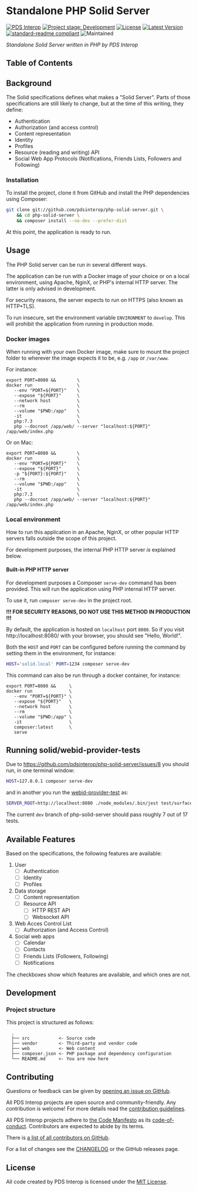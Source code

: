 # Standalone PHP Solid Server

[![PDS Interop][pdsinterop-shield]][pdsinterop-site]
[![Project stage: Development][project-stage-badge: Development]][project-stage-page]
[![License][license-shield]][license-link]
[![Latest Version][version-shield]][version-link]
[![standard-readme compliant][standard-readme-shield]][standard-readme-link]
![Maintained][maintained-shield]

_Standalone Solid Server written in PHP by PDS Interop_

## Table of Contents

<!-- toc -->
<!-- tocstop -->

## Background

The Solid specifications defines what makes a "Solid Server". Parts of
those specifications are still likely to change, but at the time of this writing,
they define:

- Authentication
- Authorization (and access control)
- Content representation
- Identity
- Profiles
- Resource (reading and writing) API
- Social Web App Protocols (Notifications, Friends Lists, Followers and Following)

<!--
To read more about Solid, and which IETF and W3C specifications are used, visit: https://pdsinterop.org/solid-specs-overview/
-->

### Installation

To install the project, clone it from GitHub and install the PHP dependencies
using Composer:

```sh
git clone git://github.com/pdsinterop/php-solid-server.git \
    && cd php-solid-server \
    && composer install --no-dev --prefer-dist
```
At this point, the application is ready to run.

## Usage

The PHP Solid server can be run in several different ways.

<!-- @TODO: Add local Dockerfile  -->

The application can be run with a Docker image of your choice or on a local
environment, using Apache, NginX, or PHP's internal HTTP server. The latter is
only advised in development.

For security reasons, the server expects to run on HTTPS (also known as HTTP+TLS).

To run insecure, set the environment variable `ENVIRONMENT` to `develop`. This
will prohibit the application from running in production mode.

<!--
   @TODO: Add single-button deploy scripts/config for Heroku, Glitch, and other
          popular playgrounds/developer oriented service providers.
-->

### Docker images

When running with your own Docker image, make sure to mount the project folder
to wherever the image expects it to be, e.g. `/app` or `/var/www`.

For instance:

```
export PORT=8080 &&        \
docker run                 \
   --env "PORT=${PORT}"    \
   --expose "${PORT}"      \
   --network host          \
   --rm                    \
   --volume "$PWD:/app"    \
   -it                     \
   php:7.3                 \
   php --docroot /app/web/ --server "localhost:${PORT}" /app/web/index.php
```
Or on Mac:
```
export PORT=8080 &&        \
docker run                 \
   --env "PORT=${PORT}"    \
   --expose "${PORT}"      \
   -p "${PORT}:${PORT}"    \
   --rm                    \
   --volume "$PWD:/app"    \
   -it                     \
   php:7.3                 \
   php --docroot /app/web/ --server "localhost:${PORT}" /app/web/index.php
```


### Local environment

How to run this application in an Apache, NginX, or other popular HTTP servers
falls outside the scope of this project.

For development purposes, the internal PHP HTTP server _is_ explained below.

#### Built-in PHP HTTP server

For development purposes a Composer `serve-dev` command has been provided. This will
run the application using PHP internal HTTP server.

To use it, run `composer serve-dev` in the project root.

**!!! FOR SECURITY REASONS, DO NOT USE THIS METHOD IN PRODUCTION !!!**

By default, the application is hosted on `localhost` port `8080`.
So if you visit http://localhost:8080/ with your browser, you should see "Hello, World!".

Both the `HOST` and `PORT` can be configured before running the command by
setting them in the environment, for instance:

```sh
HOST='solid.local' PORT=1234 composer serve-dev
```

This command can also be run through a docker container, for instance:

```
export PORT=8080 &&     \
docker run              \
   --env "PORT=${PORT}" \
   --expose "${PORT}"   \
   --network host       \
   --rm                 \
   --volume "$PWD:/app" \
   -it                  \
   composer:latest      \
   serve
```

<!-- @TODO: Set up email addresses for security and community outreach

## Security

If you discover any security related issues, please email <security@pdsinterop.org> instead of using the issue tracker.

-->

## Running solid/webid-provider-tests
Due to https://github.com/pdsinterop/php-solid-server/issues/8 you should run, in one terminal window:
```sh
HOST=127.0.0.1 composer serve-dev
```
and in another you run the [webid-provider-test](https://github.com/solid/webid-provider-tests) as:
```sh
SERVER_ROOT=http://localhost:8080 ./node_modules/.bin/jest test/surface/fetch-openid-config.test.ts
```
The current `dev` branch of php-solid-server should pass roughly 7 out of 17 tests.

## Available Features

Based on the specifications, the following features are available:

1. User
   - [ ] Authentication
   - [ ] Identity
   - [ ] Profiles
2. Data storage
   - [ ] Content representation
   - [ ] Resource API
     - [ ] HTTP REST API
     - [ ] Websocket API
3. Web Acces Control List
   - [ ] Authorization (and Access Control)
4. Social web apps
   - [ ] Calendar
   - [ ] Contacts
   - [ ] Friends Lists (Followers, Following)
   - [ ] Notifications

The checkboxes show which features are available, and which ones are not.


## Development

### Project structure

This project is structured as follows:

<!--
  .
  ├── build         <- Artifacts created by CI and CLI scripts
  ├── cli           <- CLI scripts
  ├── docs          <- Documentation, hosted at https://pdsinterop.org/solid-server-php/
  ├── src           <- Source code
  ├── tests         <- Unit- and integration-tests
  ├── vendor        <- Third-party and vendor code
  ├── web           <- Web content
  ├── composer.json <- PHP package and dependency configuration
  └── README.md     <- You are now here
-->
```
  .
  ├── src           <- Source code
  ├── vendor        <- Third-party and vendor code
  ├── web           <- Web content
  ├── composer.json <- PHP package and dependency configuration
  └── README.md     <- You are now here
```

<!--
### Coding conventions

You can also run [php-cs-fixer](https://github.com/FriendsOfPHP/PHP-CS-Fixer) with the configuration file that can be found in the project root directory.

This project comes with a configuration file and an executable for [php-cs-fixer](https://github.com/FriendsOfPHP/PHP-CS-Fixer) (`.php_cs`) that you can use to (re)format your sourcecode for compliance with this project's coding guidelines:

```sh
$ composer php-cs-fixer fix
```

### Testing

The PHPUnit version to be used is the one installed as a `dev-` dependency via composer. It can be run using `composer test` or by calling it directly:

```sh
$ ./vendor/bin/phpunit
```
-->

## Contributing

Questions or feedback can be given by [opening an issue on GitHub](https://github.com/pdsinterop/php-solid-server/issues).

All PDS Interop projects are open source and community-friendly.
Any contribution is welcome!
For more details read the [contribution guidelines](CONTRIBUTING.md).

All PDS Interop projects adhere to [the Code Manifesto](http://codemanifesto.com)
as its [code-of-conduct](CODE_OF_CONDUCT.md). Contributors are expected to abide by its terms.

There is [a list of all contributors on GitHub][contributors-page].

For a list of changes see the [CHANGELOG](CHANGELOG.md) or the GitHub releases page.

## License

All code created by PDS Interop is licensed under the [MIT License][license-link].

[contributors-page]:  https://github.com/pdsinterop/php-solid-server/contributors
[license-link]: ./LICENSE
[license-shield]: https://img.shields.io/github/license/pdsinterop/php-solid-server.svg
[maintained-shield]: https://img.shields.io/maintenance/yes/2020
[pdsinterop-shield]: https://img.shields.io/badge/-PDS%20Interop-gray.svg?logo=data%3Aimage%2Fsvg%2Bxml%3Bbase64%2CPHN2ZyB4bWxucz0iaHR0cDovL3d3dy53My5vcmcvMjAwMC9zdmciIHZpZXdCb3g9Ii01IC01IDExMCAxMTAiIGZpbGw9IiNGRkYiIHN0cm9rZS13aWR0aD0iMCI+CiAgICA8cGF0aCBkPSJNLTEgNTJoMTdhMzcuNSAzNC41IDAgMDAyNS41IDMxLjE1di0xMy43NWEyMC43NSAyMSAwIDAxOC41LTQwLjI1IDIwLjc1IDIxIDAgMDE4LjUgNDAuMjV2MTMuNzVhMzcgMzQuNSAwIDAwMjUuNS0zMS4xNWgxN2EyMiAyMS4xNSAwIDAxLTEwMiAweiIvPgogICAgPHBhdGggZD0iTSAxMDEgNDhhMi43NyAyLjY3IDAgMDAtMTAyIDBoIDE3YTIuOTcgMi44IDAgMDE2OCAweiIvPgo8L3N2Zz4K
[pdsinterop-site]: https://pdsinterop.org/
[project-stage-badge: Development]: https://img.shields.io/badge/Project%20Stage-Development-yellowgreen.svg
[project-stage-page]: https://blog.pother.ca/project-stages/
[standard-readme-link]: https://github.com/RichardLitt/standard-readme
[standard-readme-shield]: https://img.shields.io/badge/readme%20style-standard-brightgreen.svg
[version-link]: https://packagist.org/packages/pdsinterop/php-solid-server
[version-shield]: https://img.shields.io/github/v/release/pdsinterop/php-solid-server?sort=semver
